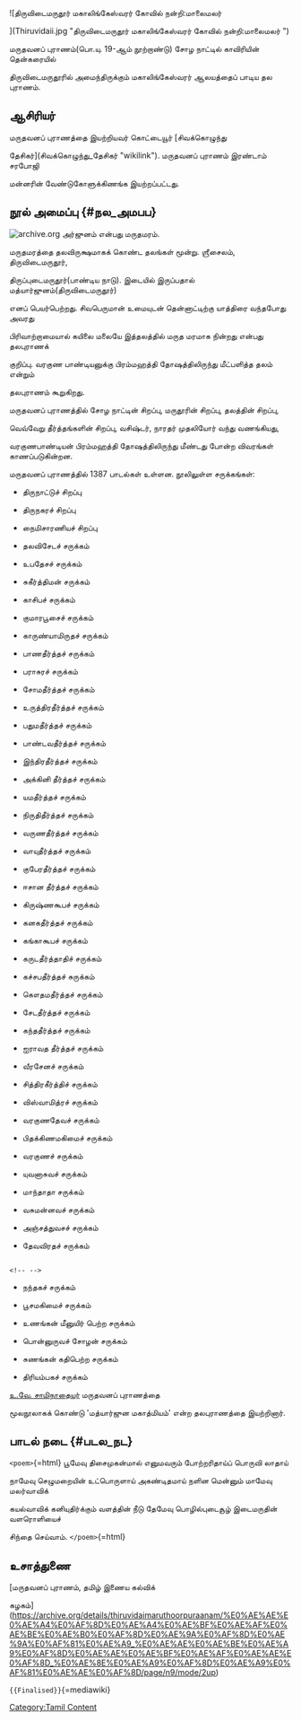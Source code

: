 ![திருவிடைமருதூர் மகாலிங்கேஸ்வரர் கோவில் நன்றி:மாலைமலர்
](Thiruvidaii.jpg "திருவிடைமருதூர் மகாலிங்கேஸ்வரர் கோவில் நன்றி:மாலைமலர் ")
மருதவனப் புராணம்(பொ.யு. 19-ஆம் நூற்றாண்டு) சோழ நாட்டில் காவிரியின் தென்கரையில்
திருவிடைமருதூரில் அமைந்திருக்கும் மகாலிங்கேஸ்வரர் ஆலயத்தைப் பாடிய தல புராணம்.

## ஆசிரியர்

மருதவனப் புராணத்தை இயற்றியவர் கொட்டையூர் [சிவக்கொழுந்து
தேசிகர்](சிவக்கொழுந்து_தேசிகர் "wikilink"). மருதவனப் புராணம் இரண்டாம் சரபோஜி
மன்னரின் வேண்டுகோளுக்கிணங்க இயற்றப்பட்டது.

## நூல் அமைப்பு {#நல_அமபப}

![archive.org](Maruthavana.jpg "archive.org") அர்ஜுனம் என்பது மருதமரம்.
மருதமரத்தை தலவிருக்ஷமாகக் கொண்ட தலங்கள் மூன்று. ஶ்ரீசைலம், திருவிடைமருதூர்,
திருப்புடைமருதூர்(பாண்டிய நாடு). இடையில் இருப்பதால் மத்யார்ஜுனம்(திருவிடைமருதூர்)
எனப் பெயர்பெற்றது. சிவபெருமான் உமையுடன் தென்னாட்டிற்கு யாத்திரை வந்தபோது அவரது
பிரிவாற்றாமையால் கயிலை மலையே இத்தலத்தில் மருத மரமாக நின்றது என்பது தலபுராணக்
குறிப்பு. வரகுண பாண்டியனுக்கு பிரம்மஹத்தி தோஷத்திலிருந்து மீட்பளித்த தலம் என்றும்
தலபுராணம் கூறுகிறது.

மருதவனப் புராணத்தில் சோழ நாட்டின் சிறப்பு, மருதூரின் சிறப்பு, தலத்தின் சிறப்பு,
வெவ்வேறு தீர்த்தங்களின் சிறப்பு, வசிஷ்டர், நாரதர் முதலியோர் வந்து வணங்கியது,
வரகுணபாண்டியன் பிரம்மஹத்தி தோஷத்திலிருந்து மீண்டது போன்ற விவரங்கள் காணப்படுகின்றன.
மருதவனப் புராணத்தில் 1387 பாடல்கள் உள்ளன. நூலிலுள்ள சருக்கங்கள்:

-   திருநாட்டுச் சிறப்பு
-   திருநகரச் சிறப்பு
-   நைமிசாரணியச் சிறப்பு
-   தலவிசேடச் சருக்கம்
-   உபதேசச் சருக்கம்
-   சுகீர்த்திமன் சருக்கம்
-   காசிபச் சருக்கம்
-   குமாரபூசைச் சருக்கம்
-   காருண்யாமிருதச் சருக்கம்
-   பாணதீர்த்தச் சருக்கம்
-   பராசுரச் சருக்கம்
-   சோமதீர்த்தச் சருக்கம்
-   உருத்திரதீர்த்தச் சருக்கம்
-   பதுமதீர்த்தச் சருக்கம்
-   பாண்டவதீர்த்தச் சருக்கம்
-   இந்திரதீர்த்தச் சருக்கம்
-   அக்கினி தீர்த்தச் சருக்கம்
-   யமதீர்த்தச் சருக்கம்
-   நிருதிதீர்த்தச் சருக்கம்
-   வருணதீர்த்தச் சருக்கம்
-   வாயுதீர்த்தச் சருக்கம்
-   குபேரதீர்த்தச் சருக்கம்
-   ஈசான தீர்த்தச் சருக்கம்
-   கிருஷ்ணகூபச் சருக்கம்
-   கனகதீர்த்தச் சருக்கம்
-   கங்காகூபச் சருக்கம்
-   கருடதீர்த்தாதிச் சருக்கம்
-   கச்சபதீர்த்தச் சுருக்கம்
-   கௌதமதீர்த்தச் சருக்கம்
-   சேடதீர்த்தச் சருக்கம்
-   கந்ததீர்த்தச் சருக்கம்
-   ஐராவத தீர்த்தச் சருக்கம்
-   வீரசேனச் சருக்கம்
-   சித்திரகீர்த்திச் சருக்கம்
-   விஸ்வாமித்ரச் சருக்கம்
-   வரகுணதேவச் சருக்கம்
-   பிதக்கிணமகிமைச் சருக்கம்
-   வரகுணச் சருக்கம்
-   யுவனாசுவச் சருக்கம்
-   மாந்தாதா சருக்கம்
-   வசுமன்னவச் சருக்கம்
-   அஞ்சத்துவசச் சருக்கம்
-   தேவவிரதச் சருக்கம்

```{=html}
<!-- -->
```
-   நந்தகச் சருக்கம்
-   பூசமகிமைச் சருக்கம்
-   உணங்கன் மீனுயிர் பெற்ற சருக்கம்
-   பொன்னுருவச் சோழன் சருக்கம்
-   சுணங்கன் கதிபெற்ற சருக்கம்
-   திரியம்பகச் சருக்கம்

[உ.வே. சாமிநாதையர்](உ.வே.சாமிநாதையர் "wikilink") மருதவனப் புராணத்தை
மூலநூலாகக் கொண்டு \'மத்யார்ஜுன மகாத்மியம்\' என்ற தலபுராணத்தை இயற்றினார்.

## பாடல் நடை {#படல_நட}

`<poem>`{=html} பூமேவு திசைமுகன்மால் எனுமவரும் போற்றரிதாய்ப் பொருவி லாதாய்
நாமேவு செழுமறையின் உட்பொருளாய் அகண்டிதமாய் நளின மென்னும் மாமேவு மலர்வாவிக்
கயல்வாவிக் கனியுதிர்க்கும் வளத்தின் நீடு தேமேவு பொழில்புடைசூழ் இடைமருதின் வளரொளியைச்
சிந்தை செய்வாம். `</poem>`{=html}

## உசாத்துணை

[மருதவனப் புராணம், தமிழ் இணைய கல்விக்
கழகம்](https://archive.org/details/thiruvidaimaruthoorpuraanam/%E0%AE%AE%E0%AE%A4%E0%AF%8D%E0%AE%A4%E0%AE%BF%E0%AE%AF%E0%AE%BE%E0%AE%B0%E0%AF%8D%E0%AE%9A%E0%AF%8D%E0%AE%9A%E0%AF%81%E0%AE%A9_%E0%AE%AE%E0%AE%BE%E0%AE%A9%E0%AF%8D%E0%AE%AE%E0%AE%BF%E0%AE%AF%E0%AE%AE%E0%AF%8D_%E0%AE%8E%E0%AE%A9%E0%AF%8D%E0%AE%A9%E0%AF%81%E0%AE%AE%E0%AF%8D/page/n9/mode/2up)

`{{Finalised}}`{=mediawiki}

[Category:Tamil Content](Category:Tamil_Content "wikilink")
